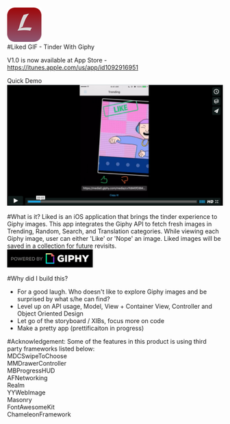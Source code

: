 ![alt tag](https://github.com/wleofeng/Liked/blob/master/Liked/Assets.xcassets/AppIcon.appiconset/Icon-40%402x.png)<br />
#Liked GIF - Tinder With Giphy

V1.0 is now available at App Store - https://itunes.apple.com/us/app/id1092916951

Quick Demo
[![IMAGE ALT TEXT](liked-demo.png)](https://vimeo.com/158684313 "Demo Video")

#What is it?
Liked is an iOS application that brings the tinder experience to Giphy images. This app integrates the Giphy API to fetch fresh images in Trending, Random, Search, and Translation categories. While viewing each Giphy image, user can either 'Like' or 'Nope' an image. Liked images will be saved in a collection for future revisits.  
![alt tag](https://github.com/wleofeng/Liked/blob/master/Liked/PoweredBy_200_Horizontal_Light-Backgrounds_With_Logo.gif)

#Why did I build this?
+ For a good laugh. Who doesn't like to explore Giphy images and be surprised by what s/he can find?
+ Level up on API usage, Model, View + Container View, Controller and Object Oriented Design
+ Let go of the storyboard / XIBs, focus more on code 
+ Make a pretty app (prettificaiton in progress)

#Acknowledgement:
Some of the features in this product is using third party frameworks listed below: <br />
MDCSwipeToChoose <br />
MMDrawerController <br />
MBProgressHUD <br />
AFNetworking <br />
Realm <br />
YYWebImage <br />
Masonry <br />
FontAwesomeKit <br />
ChameleonFramework <br />

